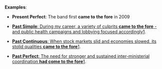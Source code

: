 
**Examples**:

- **Present Perfect**: The band first **came to the fore** in 2009
    
- [**Past Simple**: During my career, a variety of culprits **came to the fore** - and public health campaigns and lobbying focused accordingly](https://www.collinsdictionary.com/dictionary/english/come-to-the-fore)[1](https://www.collinsdictionary.com/dictionary/english/come-to-the-fore).
    
- [**Past Continuous**: When stock markets slid and economies slowed, its stolid qualities **came to the fore**](https://www.collinsdictionary.com/dictionary/english/come-to-the-fore)[1](https://www.collinsdictionary.com/dictionary/english/come-to-the-fore).
    
- [**Past Perfect**: The need for stronger and sustained inter-ministerial coordination **had come to the fore**](https://www.collinsdictionary.com/dictionary/english/come-to-the-fore)[1](https://www.collinsdictionary.com/dictionary/english/come-to-the-fore).